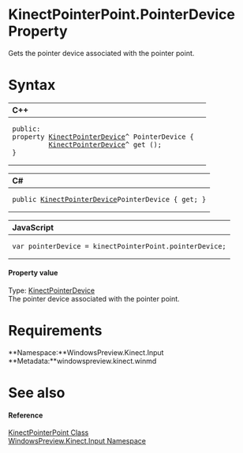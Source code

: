 KinectPointerPoint.PointerDevice Property  
=========================================  

Gets the pointer device associated with the pointer point. <span id="syntaxSection"></span>

Syntax  
======  

<table>
<colgroup>
<col width="100%" />
</colgroup>
<thead>
<tr class="header">
<th align="left">C++</th>
</tr>
</thead>
<tbody>
<tr class="odd">
<td align="left"><pre><code>public:  
property <a href="../../KinectPointerDevice_Class.md">KinectPointerDevice</a>^ PointerDevice {  
         <a href="../../KinectPointerDevice_Class.md">KinectPointerDevice</a>^ get ();  
}</code></pre></td>
</tr>
</tbody>
</table>

<table>
<colgroup>
<col width="100%" />
</colgroup>
<thead>
<tr class="header">
<th align="left">C#</th>
</tr>
</thead>
<tbody>
<tr class="odd">
<td align="left"><pre><code>public <a href="../../KinectPointerDevice_Class.md">KinectPointerDevice</a>PointerDevice { get; }</code></pre></td>
</tr>
</tbody>
</table>

<table>
<colgroup>
<col width="100%" />
</colgroup>
<thead>
<tr class="header">
<th align="left">JavaScript</th>
</tr>
</thead>
<tbody>
<tr class="odd">
<td align="left"><pre><code>var pointerDevice = kinectPointerPoint.pointerDevice;</code></pre></td>
</tr>
</tbody>
</table>

<span id="ID4ER"></span>
#### Property value  

Type: [KinectPointerDevice](../../KinectPointerDevice_Class.md)  
The pointer device associated with the pointer point.  

<span id="requirements"></span>

Requirements  
============  

**Namespace:**WindowsPreview.Kinect.Input  
**Metadata:**windowspreview.kinect.winmd  

<span id="ID4E3"></span>

See also  
========  

<span id="ID4E5"></span>
#### Reference  

[KinectPointerPoint Class](../../KinectPointerPoint_Class.md)  
 [WindowsPreview.Kinect.Input Namespace](../../../Kinect.Input.md)  



<!--Please do not edit the data in the comment block below.-->
<!--
TOCTitle : PointerDevice Property
RLTitle : KinectPointerPoint.PointerDevice Property
KeywordK : PointerDevice property
KeywordK : KinectPointerPoint.PointerDevice property
KeywordF : WindowsPreview.Kinect.Input.KinectPointerPoint.PointerDevice
KeywordF : KinectPointerPoint.PointerDevice
KeywordF : PointerDevice
KeywordF : WindowsPreview.Kinect.Input.KinectPointerPoint.PointerDevice
KeywordA : P:WindowsPreview.Kinect.Input.KinectPointerPoint.PointerDevice
AssetID : P:WindowsPreview.Kinect.Input.KinectPointerPoint.PointerDevice
Locale : en-us
CommunityContent : 1
APIType : Managed
APILocation : windowspreview.kinect.winmd
APIName : WindowsPreview.Kinect.Input.KinectPointerPoint.PointerDevice
TargetOS : Windows
TopicType : kbSyntax
DevLang : VB
DevLang : CSharp
DevLang : JavaScript
DevLang : C++
DocSet : K4Wv2
ProjType : K4Wv2Proj
Technology : Kinect for Windows
Product : Kinect for Windows SDK v2
productversion : 20
-->
